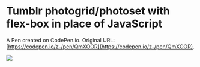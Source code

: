 # Tumblr photogrid/photoset with flex-box in place of JavaScript

A Pen created on CodePen.io. Original URL: [https://codepen.io/z-/pen/QmXOOR](https://codepen.io/z-/pen/QmXOOR).

![](https://i.imgur.com/o6zFPR8.png)
